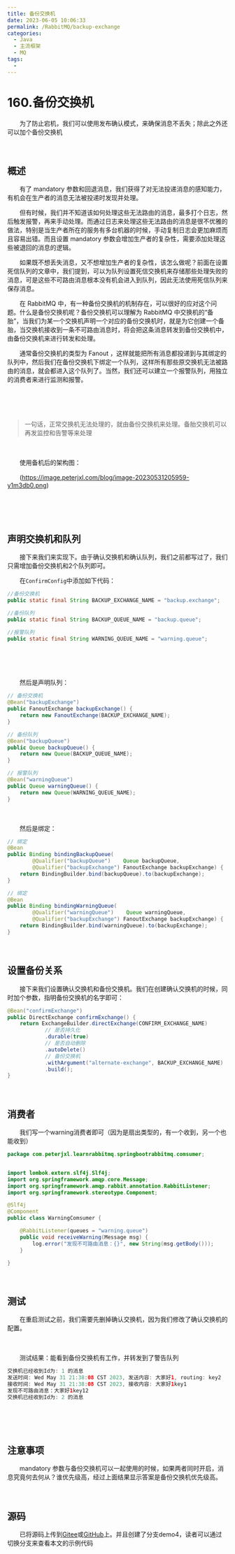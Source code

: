 ```yaml
---
title: 备份交换机
date: 2023-06-05 10:06:33
permalink: /RabbitMQ/backup-exchange
categories:
  - Java
  - 主流框架
  - MQ
tags:
  - 
---
```

# 160.备份交换机

　　为了防止宕机，我们可以使用发布确认模式，来确保消息不丢失；除此之外还可以加个备份交换机
<!-- more -->
　　‍

## 概述

　　有了 mandatory 参数和回退消息，我们获得了对无法投递消息的感知能力，有机会在生产者的消息无法被投递时发现并处理。

　　但有时候，我们并不知道该如何处理这些无法路由的消息，最多打个日志，然后触发报警，再来手动处理。而通过日志来处理这些无法路由的消息是很不优雅的做法，特别是当生产者所在的服务有多台机器的时候，手动复制日志会更加麻烦而且容易出错。而且设置 mandatory 参数会增加生产者的复杂性，需要添加处理这些被退回的消息的逻辑。

　　如果既不想丢失消息，又不想增加生产者的复杂性，该怎么做呢？前面在设置死信队列的文章中，我们提到，可以为队列设置死信交换机来存储那些处理失败的消息，可是这些不可路由消息根本没有机会进入到队列，因此无法使用死信队列来保存消息。

　　在 RabbitMQ 中，有一种备份交换机的机制存在，可以很好的应对这个问题。什么是备份交换机呢？备份交换机可以理解为 RabbitMQ 中交换机的“备胎”，当我们为某一个交换机声明一个对应的备份交换机时，就是为它创建一个备胎，当交换机接收到一条不可路由消息时，将会把这条消息转发到备份交换机中，由备份交换机来进行转发和处理。

　　通常备份交换机的类型为 Fanout ，这样就能把所有消息都投递到与其绑定的队列中，然后我们在备份交换机下绑定一个队列，这样所有那些原交换机无法被路由的消息，就会都进入这个队列了。当然，我们还可以建立一个报警队列，用独立的消费者来进行监测和报警。

　　‍

　　‍

> 一句话，正常交换机无法处理的，就由备份交换机来处理。备胎交换机可以再发监控和告警等来处理

　　‍

　　使用备机后的架构图：

　　​(https://image.peterjxl.com/blog/image-20230531205959-y1m3db0.png)​

　　‍

　　‍

## 声明交换机和队列

　　接下来我们来实现下。由于确认交换机和确认队列，我们之前都写过了，我们只需增加备份交换机和2个队列即可。

　　在`ConfirmConfig`​中添加如下代码：

```java
//备份交换机
public static final String BACKUP_EXCHANGE_NAME = "backup.exchange";

//备份队列
public static final String BACKUP_QUEUE_NAME = "backup.queue";

//报警队列
public static final String WARNING_QUEUE_NAME = "warning.queue";
```

　　‍

　　‍

　　然后是声明队列：

```java
// 备份交换机
@Bean("backupExchange")
public FanoutExchange backupExchange() {
    return new FanoutExchange(BACKUP_EXCHANGE_NAME);
}

// 备份队列
@Bean("backupQueue")
public Queue backupQueue() {
    return new Queue(BACKUP_QUEUE_NAME);
}

// 报警队列
@Bean("warningQueue")
public Queue warningQueue() {
    return new Queue(WARNING_QUEUE_NAME);
}
```

　　‍

　　然后是绑定：

```java
// 绑定
@Bean
public Binding bindingBackupQueue(
        @Qualifier("backupQueue")    Queue backupQueue,
        @Qualifier("backupExchange") FanoutExchange backupExchange) {
    return BindingBuilder.bind(backupQueue).to(backupExchange);
}

// 绑定
@Bean
public Binding bindingWarningQueue(
        @Qualifier("warningQueue")    Queue warningQueue,
        @Qualifier("backupExchange") FanoutExchange backupExchange) {
    return BindingBuilder.bind(warningQueue).to(backupExchange);
}
```

　　‍

## 设置备份关系

　　接下来我们设置确认交换机和备份交换机。我们在创建确认交换机的时候，同时加个参数，指明备份交换机的名字即可：

```java
@Bean("confirmExchange")
public DirectExchange confirmExchange() {
    return ExchangeBuilder.directExchange(CONFIRM_EXCHANGE_NAME)
            // 是否持久化
            .durable(true)
            // 是否自动删除
            .autoDelete()
            // 备份交换机
            .withArgument("alternate-exchange", BACKUP_EXCHANGE_NAME)
            .build();
}
```

　　‍

## 消费者

　　我们写一个warning消费者即可（因为是扇出类型的，有一个收到，另一个也能收到）

```java
package com.peterjxl.learnrabbitmq.springbootrabbitmq.comsumer;


import lombok.extern.slf4j.Slf4j;
import org.springframework.amqp.core.Message;
import org.springframework.amqp.rabbit.annotation.RabbitListener;
import org.springframework.stereotype.Component;

@Slf4j
@Component
public class WarningComsumer {

    @RabbitListener(queues = "warning.queue")
    public void receiveWarning(Message msg) {
        log.error("发现不可路由消息：{}", new String(msg.getBody()));
    }

}

```

　　‍

## 测试

　　在重启测试之前，我们需要先删掉确认交换机，因为我们修改了确认交换机的配置。

　　‍

　　测试结果：能看到备份交换机有工作，并转发到了警告队列

```java
交换机已经收到Id为: 1 的消息
发送时间: Wed May 31 21:38:08 CST 2023, 发送内容: 大家好1, routing: key2
接收时间: Wed May 31 21:38:08 CST 2023, 接收内容: 大家好1key1
发现不可路由消息：大家好1key12
交换机已经收到Id为: 2 的消息
```

　　‍

　　‍

## 注意事项

　　mandatory 参数与备份交换机可以一起使用的时候，如果两者同时开启，消息究竟何去何从？谁优先级高，经过上面结果显示答案是备份交换机优先级高。

　　‍

## 源码

　　已将源码上传到[Gitee](https://gitee.com/peterjxl/springboot-rabbitmq)或[GitHub](https://github.com/Peter-JXL/springboot-rabbitmq)上。并且创建了分支demo4，读者可以通过切换分支来查看本文的示例代码
